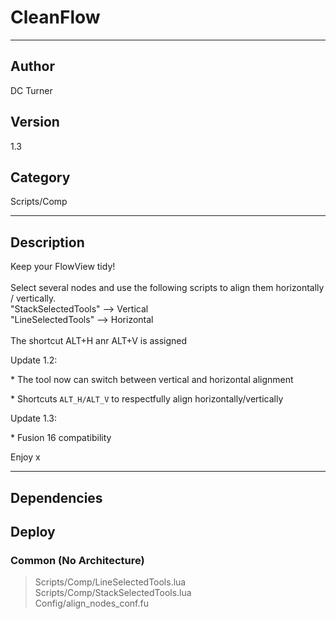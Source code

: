 # CleanFlow
___

## Author
DC Turner

## Version
1.3

## Category
Scripts/Comp

___

## Description
Keep your FlowView tidy!<br>
<br>
Select several nodes and use the following scripts to align them horizontally / vertically.<br>
"StackSelectedTools" --> Vertical <br>
"LineSelectedTools" --> Horizontal <br>
<br>
The shortcut ALT+H anr ALT+V is assigned
<p>Update 1.2:</p>
<p>* The tool now can switch between vertical and horizontal alignment</p>
<p>* Shortcuts <code>ALT_H/ALT_V</code> to respectfully align horizontally/vertically</p>
<p>Update 1.3:</p>
<p>* Fusion 16 compatibility </p>
Enjoy x

___

## Dependencies

## Deploy

### Common (No Architecture)

> Scripts/Comp/LineSelectedTools.lua  
> Scripts/Comp/StackSelectedTools.lua  
> Config/align_nodes_conf.fu  

